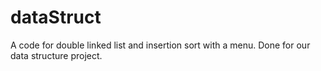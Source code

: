 # dataStruct
A code for double linked list and insertion sort with a menu.
Done for our data structure project.
